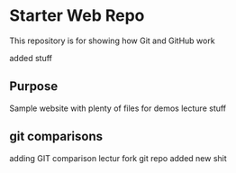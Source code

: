 # Starter Web Repo

This repository is for showing how Git and GitHub work

added stuff

## Purpose

Sample website with plenty of files for demos
lecture stuff

## git comparisons
adding GIT comparison lectur
fork git repo
added new shit